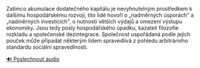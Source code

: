 
Zatímco akumulace dodatečného kapitálu je nevyhnutelným prostředkem k dalšímu hospodářskému rozvoji, tito lidé hovoří o „nadměrných úsporách" a „nadměrných investicích", o nutnosti větších výdajů a omezení výstupu ekonomiky. Jsou tedy posly hospodářského úpadku, kazateli filozofie rozkladu a společenské dezintegrace. Společnost uspořádaná podle jejich pouček může připadat některým lidem spravedlivá z pohledu arbitrárního standardu sociální spravedlnosti.

[🔊 Poslechnout audio](/data/7-paragraphs/audio/chapter_166/para_005-Zatmco-akumulace-dodatenho-kapitlu-je-nevyhnut.mp3)
